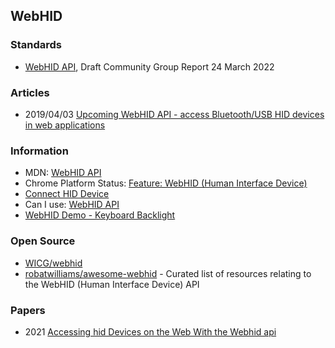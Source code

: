## WebHID


### Standards
- [WebHID API](https://wicg.github.io/webhid/), Draft Community Group Report 24 March 2022


### Articles
- 2019/04/03 [Upcoming WebHID API - access Bluetooth/USB HID devices in web applications](https://blog.scottlogic.com/2019/04/03/upcoming-webhid-api.html)


### Information
- MDN: [WebHID API](https://developer.mozilla.org/en-US/docs/Web/API/WebHID_API)
- Chrome Platform Status: [Feature: WebHID (Human Interface Device)](https://chromestatus.com/feature/5172464636133376)
- [Connect HID Device](https://web.dev/hid/)
- Can I use: [WebHID API](https://caniuse.com/webhid)
- [WebHID Demo - Keyboard Backlight](https://codesandbox.io/s/qlq95)


### Open Source
- [WICG/webhid](https://github.com/WICG/webhid)
- [robatwilliams/awesome-webhid](https://github.com/robatwilliams/awesome-webhid) - Curated list of resources relating to the WebHID (Human Interface Device) API



### Papers
- 2021 [Accessing hid Devices on the Web With the Webhid api](https://arxiv.org/pdf/2104.02392.pdf)


